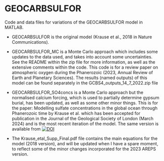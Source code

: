 # GEOCARBSULFOR
Code and data files for variations of the GEOCARBSULFOR model in MATLAB.

- GEOCARBSULFOR is the original model (Krause et al., 2018 in Nature Communications). 

- GEOCARBSULFOR_MC is a Monte Carlo approach which includes some updates to the data used, and takes into account some uncertainties. See the README within the zip file for more information, as well as the extensive comments within the code. This code is for a review paper on atmospheric oxygen during the Phanerozoic (2023, Annual Review of Earth and Planetary Sciences). The results (named outputs) of this model can be found separately in the GCBS4_outputs_14_7_2022.zip file

- GEOCARBSULFOR_SO4concs is a Monte Carlo approach but the normalised calcium forcing, which is used to partially determine gypsum burial, has been updated, as well as some other minor things. This is for the paper: Modelling sulfate concentrations in the global ocean through Phanerozoic time by Krause et al. which has been accepted for publication in the Journal of the Geological Society of London (March 2024) and is the most recent iteration of the model. The same version is available from <a href="https://doi.org/10.5281/zenodo.10814777"><img src="https://zenodo.org/badge/DOI/10.5281/zenodo.10814777.svg" alt="DOI"></a>

- The Krause_etal_Supp_Final.pdf file contains the main equations for the model (2018 version), and will be updated when I have a spare moment, to reflect some of the minor changes incorporated for the 2023 AREPS version.
